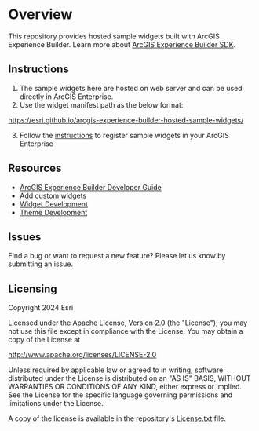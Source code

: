 # Overview

This repository provides hosted sample widgets built with ArcGIS Experience Builder. Learn more about [ArcGIS Experience Builder SDK](https://developers.arcgis.com/experience-builder/guide/core-concepts/).

## Instructions

1. The sample widgets here are hosted on web server and can be used directly in ArcGIS Enterprise.
2. Use the widget manifest path as the below format:

https://esri.github.io/arcgis-experience-builder-hosted-sample-widgets/<widget manifest path>
   
3. Follow the [instructions](https://doc.arcgis.com/en/experience-builder/11.3/configure-widgets/add-custom-widgets.htm#ESRI_SECTION1_BA69C74DE41F43639472EB3F0A8F99F6) to register sample widgets in your ArcGIS Enterprise


## Resources
* [ArcGIS Experience Builder Developer Guide](https://developers.arcgis.com/experience-builder/)
* [Add custom widgets](https://doc.arcgis.com/en/experience-builder/11.3/configure-widgets/add-custom-widgets.htm)
* [Widget Development](https://developers.arcgis.com/experience-builder/guide/getting-started-widget/)
* [Theme Development](https://developers.arcgis.com/experience-builder/guide/theme-development/)

## Issues
Find a bug or want to request a new feature? Please let us know by submitting an issue.

## Licensing
Copyright 2024 Esri

Licensed under the Apache License, Version 2.0 (the "License");
you may not use this file except in compliance with the License.
You may obtain a copy of the License at

   http://www.apache.org/licenses/LICENSE-2.0

Unless required by applicable law or agreed to in writing, software
distributed under the License is distributed on an "AS IS" BASIS,
WITHOUT WARRANTIES OR CONDITIONS OF ANY KIND, either express or implied.
See the License for the specific language governing permissions and
limitations under the License.

A copy of the license is available in the repository's [License.txt](https://github.com/esri/arcgis-experience-builder-sdk-resources/blob/master/License.txt) file.
